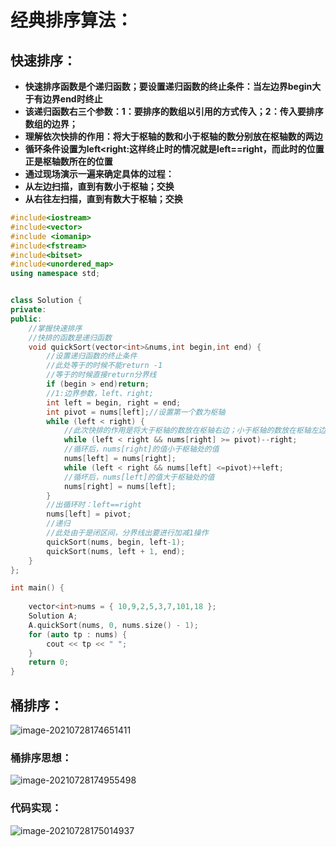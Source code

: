 # 经典排序算法：

## 快速排序：

- **快速排序函数是个递归函数；要设置递归函数的终止条件：当左边界begin大于有边界end时终止**
- **该递归函数右三个参数：1：要排序的数组以引用的方式传入；2：传入要排序数组的边界；**
- **理解依次快排的作用：将大于枢轴的数和小于枢轴的数分别放在枢轴数的两边**
- **循环条件设置为left<right:这样终止时的情况就是left==right，而此时的位置正是枢轴数所在的位置**
- **通过现场演示一遍来确定具体的过程：**
- **从左边扫描，直到有数小于枢轴；交换**
- **从右往左扫描，直到有数大于枢轴；交换**

```C++
#include<iostream>
#include<vector>
#include <iomanip>
#include<fstream>
#include<bitset>
#include<unordered_map>
using namespace std;


class Solution {
private:
public:
	//掌握快速排序
	//快排的函数是递归函数
	void quickSort(vector<int>&nums,int begin,int end) {
		//设置递归函数的终止条件
        //此处等于的时候不能return -1
        //等于的时候直接return分界线
		if (begin > end)return;
		//1:边界参数，left、right;
		int left = begin, right = end;
		int pivot = nums[left];//设置第一个数为枢轴
		while (left < right) {
			//此次快排的作用是将大于枢轴的数放在枢轴右边；小于枢轴的数放在枢轴左边
			while (left < right && nums[right] >= pivot)--right;
			//循环后，nums[right]的值小于枢轴处的值
			nums[left] = nums[right];
			while (left < right && nums[left] <=pivot)++left;
			//循坏后，nums[left]的值大于枢轴处的值
			nums[right] = nums[left];
		}
		//出循环时：left==right
		nums[left] = pivot;
		//递归
        //此处由于是闭区间，分界线出要进行加减1操作
		quickSort(nums, begin, left-1);
		quickSort(nums, left + 1, end);
	}
};

int main() {
   
    vector<int>nums = { 10,9,2,5,3,7,101,18 };
	Solution A;
	A.quickSort(nums, 0, nums.size() - 1);
	for (auto tp : nums) {
		cout << tp << " ";
	}
	return 0;
}
```

## 桶排序：

![image-20210728174651411](C:\Users\西安交通大学2193613091sxm\AppData\Roaming\Typora\typora-user-images\image-20210728174651411.png)

### 桶排序思想：

![image-20210728174955498](C:\Users\西安交通大学2193613091sxm\AppData\Roaming\Typora\typora-user-images\image-20210728174955498.png)

### 代码实现：

![image-20210728175014937](C:\Users\西安交通大学2193613091sxm\AppData\Roaming\Typora\typora-user-images\image-20210728175014937.png)

